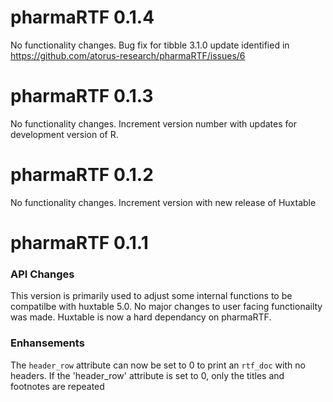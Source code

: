 # pharmaRTF 0.1.4

No functionality changes. Bug fix for tibble 3.1.0 update identified in https://github.com/atorus-research/pharmaRTF/issues/6

# pharmaRTF 0.1.3

No functionality changes. Increment version number with updates for development version of R.

# pharmaRTF 0.1.2

No functionality changes. Increment version with new release of Huxtable

# pharmaRTF 0.1.1

### API Changes
This version is primarily used to adjust some internal functions to be
compatilbe with huxtable 5.0. No major changes to user facing functionailty was made.
Huxtable is now a hard dependancy on pharmaRTF.

### Enhansements
The `header_row` attribute can now be set to 0 to print an `rtf_doc` with no headers. If the 'header_row' attribute is set to 
0, only the titles and footnotes are repeated 
